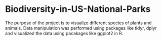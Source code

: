 # Biodiversity-in-US-National-Parks

The purpose of the project is to visualize different species of plants and animals. Data manipulation was performed using packages like tidyr, dplyr and visualized the data using pacakages like ggplot2 in R.

